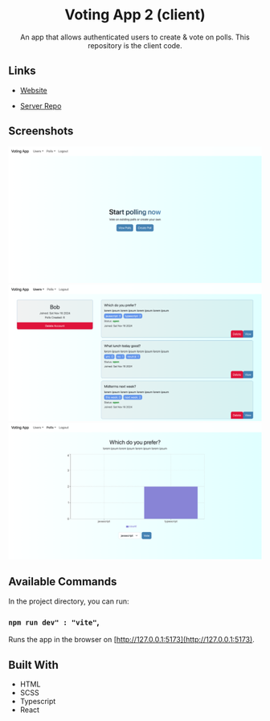 <h1 align="center">Voting App 2 (client)</h1>

<p align="center">An app that allows authenticated users to create & vote on polls. This repository is the client code.</p>

## Links

- [Website](https://voting-app-2-client.onrender.com)

- [Server Repo](https://github.com/cyoung-sudo/voting-app-2-server)

## Screenshots

![](/public/screenshot1.png)
![](/public/screenshot2.png)
![](/public/screenshot3.png)

## Available Commands

In the project directory, you can run:

### `npm run dev" : "vite"`,

Runs the app in the browser on [http://127.0.0.1:5173](http://127.0.0.1:5173).

## Built With

- HTML
- SCSS
- Typescript
- React